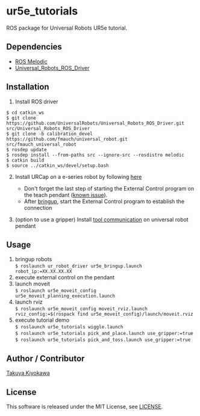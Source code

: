 # ur5e_tutorials

ROS package for Universal Robots UR5e tutorial.

## Dependencies

- [ROS Melodic](http://wiki.ros.org/melodic/Installation/Ubuntu)
- [Universal_Robots_ROS_Driver](https://github.com/UniversalRobots/Universal_Robots_ROS_Driver)

## Installation

1. Install ROS driver  

```
$ cd catkin_ws  
$ git clone https://github.com/UniversalRobots/Universal_Robots_ROS_Driver.git src/Universal_Robots_ROS_Driver  
$ git clone -b calibration_devel https://github.com/fmauch/universal_robot.git src/fmauch_universal_robot  
$ rosdep update  
$ rosdep install --from-paths src --ignore-src --rosdistro melodic  
$ catkin build  
$ source ../catkin_ws/devel/setup.bash  
```

2. Install URCap on a e-series robot by following [here](https://github.com/UniversalRobots/Universal_Robots_ROS_Driver/blob/master/ur_robot_driver/doc/install_urcap_e_series.md)
    - Don't forget the last step of starting the External Control program on the teach pendant ([known issue](https://github.com/UniversalRobots/Universal_Robots_ROS_Driver/issues/55)).
    - After [bringup](https://github.com/UniversalRobots/Universal_Robots_ROS_Driver/blob/master/ur_robot_driver/doc/usage_example.md), start the External Control program to establish the connection  

3. (option to use a gripper) Install [tool communication](https://github.com/UniversalRobots/Universal_Robots_ROS_Driver/blob/master/ur_robot_driver/doc/setup_tool_communication.md) on universal robot pendant  

## Usage

1. bringup robots  
    `$ roslaunch ur_robot_driver ur5e_bringup.launch robot_ip:=XX.XX.XX.XX`
2. execute external control on the pendant  
3. launch moveit  
    `$ roslaunch ur5e_moveit_config ur5e_moveit_planning_execution.launch`
4. launch rviz  
    `$ roslaunch ur5e_moveit_config moveit_rviz.launch rviz_config:=$(rospack find ur5e_moveit_config)/launch/moveit.rviz`
5. execute tutorial demo  
    `$ roslaunch ur5e_tutorials wiggle.launch`  
    `$ roslaunch ur5e_tutorials pick_and_place.launch use_gripper:=true`  
    `$ roslaunch ur5e_tutorials pick_and_toss.launch use_gripper:=true`  

## Author / Contributor

[Takuya Kiyokawa](https://takuya-ki.github.io/)

## License

This software is released under the MIT License, see [LICENSE](./LICENSE).
